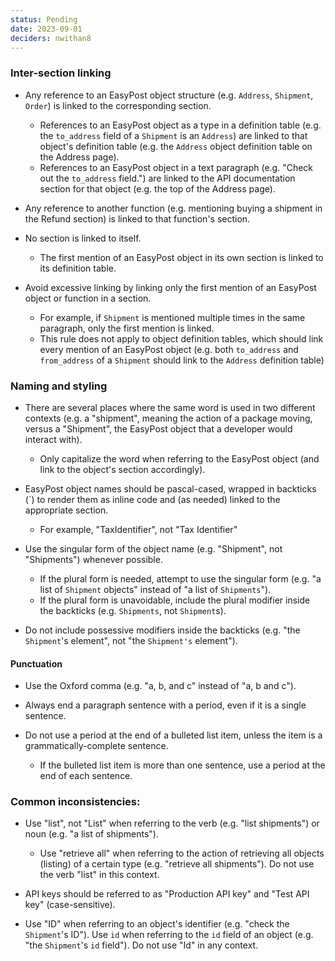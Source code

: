 ```yaml
---
status: Pending
date: 2023-09-01
deciders: nwithan8
---
```


### Inter-section linking

- Any reference to an EasyPost object structure (e.g. `Address`, `Shipment`, `Order`) is linked to the corresponding section.
  - References to an EasyPost object as a type in a definition table (e.g. the `to_address` field of a `Shipment` is an `Address`) are linked to that object's definition table (e.g. the `Address` object definition table on the Address page).
  - References to an EasyPost object in a text paragraph (e.g. "Check out the `to_address` field.") are linked to the API documentation section for that object (e.g. the top of the Address page).

- Any reference to another function (e.g. mentioning buying a shipment in the Refund section) is linked to that function's section.

- No section is linked to itself.
  - The first mention of an EasyPost object in its own section is linked to its definition table.

- Avoid excessive linking by linking only the first mention of an EasyPost object or function in a section.
  - For example, if `Shipment` is mentioned multiple times in the same paragraph, only the first mention is linked.
  - This rule does not apply to object definition tables, which should link every mention of an EasyPost object (e.g. both `to_address` and `from_address` of a `Shipment` should link to the `Address` definition table)


### Naming and styling

- There are several places where the same word is used in two different contexts (e.g. a "shipment", meaning the action of a package moving, versus a "Shipment", the EasyPost object that a developer would interact with).
  - Only capitalize the word when referring to the EasyPost object (and link to the object's section accordingly).

- EasyPost object names should be pascal-cased, wrapped in backticks (\`) to render them as inline code and (as needed) linked to the appropriate section.
  - For example, "TaxIdentifier", not "Tax Identifier"

- Use the singular form of the object name (e.g. "Shipment", not "Shipments") whenever possible.
  - If the plural form is needed, attempt to use the singular form (e.g. "a list of `Shipment` objects" instead of "a list of `Shipments`").
  - If the plural form is unavoidable, include the plural modifier inside the backticks (e.g. `Shipments`, not `Shipment`s).

- Do not include possessive modifiers inside the backticks (e.g. "the `Shipment`'s element", not "the `Shipment's` element").

#### Punctuation

- Use the Oxford comma (e.g. "a, b, and c" instead of "a, b and c").

- Always end a paragraph sentence with a period, even if it is a single sentence.

- Do not use a period at the end of a bulleted list item, unless the item is a grammatically-complete sentence.
  - If the bulleted list item is more than one sentence, use a period at the end of each sentence.


### Common inconsistencies:

- Use "list", not "List" when referring to the verb (e.g. "list shipments") or noun (e.g. "a list of shipments").
  - Use "retrieve all" when referring to the action of retrieving all objects (listing) of a certain type (e.g. "retrieve all shipments"). Do not use the verb "list" in this context.

- API keys should be referred to as "Production API key" and "Test API key" (case-sensitive).

- Use "ID" when referring to an object's identifier (e.g. "check the `Shipment`'s ID"). Use `id` when referring to the `id` field of an object (e.g. "the `Shipment`'s `id` field"). Do not use "Id" in any context.
